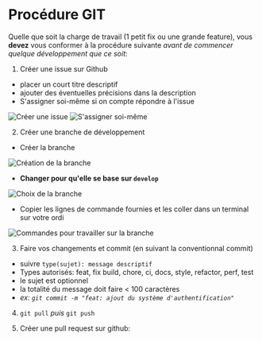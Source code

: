 
# Procédure GIT

Quelle que soit la charge de travail (1 petit fix ou une grande feature), vous **devez** vous conformer à la procédure suivante *avant de commencer quelque développement que ce soit*:

1. Créer une issue sur Github
  - placer un court titre descriptif
  - ajouter des éventuelles précisions dans la description
  - S'assigner soi-même si on compte répondre à l'issue

![Créer une issue](docs/img/procédure_git/image.png)
![S'assigner soi-même](docs/img/procédure_git/image-1.png)

2. Créer une branche de développement

  - Créer la branche

![Création de la branche](docs/img/procédure_git/image-2.png)

  - **Changer pour qu'elle se base sur `develop`**

![Choix de la branche](docs/img/procédure_git/image-3.png)

  - Copier les lignes de commande fournies et les coller dans un terminal sur votre ordi

![Commandes pour travailler sur la branche](docs/img/procédure_git/image-4.png)

3. Faire vos changements et commit (en suivant la conventionnal commit)
  - suivre `type(sujet): message descriptif`
  - Types autorisés: feat, fix build, chore, ci, docs, style, refactor, perf, test
  - le sujet est optionnel
  - la totalité du message doit faire < 100 caractères
  - *ex: `git commit -m "feat: ajout du système d'authentification"`*

4. `git pull` *puis* `git push`

5. Créer une pull request sur github:

